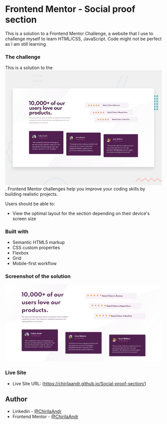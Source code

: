 # Frontend Mentor - Social proof section

This is a solution to a Frontend Mentor Challenge, a website that I use to challenge myself to learn HTML/CSS, JavaScript.
Code might not be perfect as I am still learning.


### The challenge

This is a solution to the ![Design preview for the Social proof section coding challenge](./design/desktop-preview.jpg). 
Frontend Mentor challenges help you improve your coding skills by building realistic projects. 

Users should be able to:

- View the optimal layout for the section depending on their device's screen size

### Built with

- Semantic HTML5 markup
- CSS custom properties
- Flexbox
- Grid
- Mobile-first workflow

### Screenshot of the solution

![Screenshot](./screenshot.png)

### Live Site

- Live Site URL: (https://chirilaandr.github.io/Social-proof-section/)


## Author

- Linkedin - [@ChirilaAndr](https://www.linkedin.com/in/chirilaandr/)
- Frontend Mentor - [@ChirilaAndr](https://www.frontendmentor.io/profile/ChirilaAndr)
